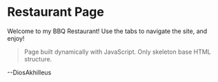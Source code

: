 # Restaurant Page

Welcome to my BBQ Restaurant! Use the tabs to navigate the site, and enjoy!

> Page built dynamically with JavaScript. Only skeleton base HTML structure. 


--DiosAkhilleus

